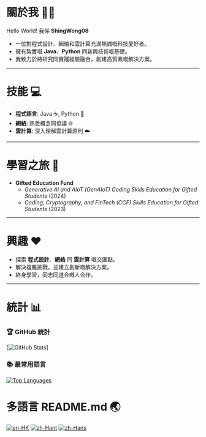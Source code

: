 # 關於我 🙋‍♂  
Hello World! 我係 **ShingWong08**  
- 一位對程式設計、網絡和雲計算充滿熱誠嘅科技愛好者。  
- 擁有紮實嘅 **Java**、**Python** 同新興技術嘅基礎。  
- 我致力於將研究同實踐經驗融合，創建高質素嘅解決方案。  

---

# 技能 💻  
- **程式語言**: Java ☕, Python 🐍  
- **網絡**: 熟悉概念同協議 🌐  
- **雲計算**: 深入理解雲計算原則 ☁️  

---

# 學習之旅 🚀  
- **Gifted Education Fund**  
  - *Generative AI and AIoT (GenAIoT) Coding Skills Education for Gifted Students* (2024)  
  - *Coding, Cryptography, and FinTech (CCF) Skills Education for Gifted Students* (2023)  

---

# 興趣 ❤️  
- 探索 **程式設計**、**網絡** 同 **雲計算** 嘅交匯點。  
- 解決複雜挑戰，並建立創新嘅解決方案。  
- 終身學習，同志同道合嘅人合作。  

---

# 統計 📊  
### 🏆 GitHub 統計  
[![GitHub Stats](https://github-readme-stats.vercel.app/api?username=ShingWong08&show=reviews,discussions_started,discussions_answered,prs_merged,prs_merged_percentage)]
### 📚 最常用語言  
[![Top Languages](https://github-readme-stats.vercel.app/api/top-langs/?username=ShingWong08&layout=compact&theme=tokyonight)](https://github.com/ShingWong08)  

# 多語言 README.md 🌏  
[![en-HK](https://img.shields.io/badge/lang-zh--Hant--HK-red.svg)](https://github.com/ShingWong08/ShingWong08/blob/main/README.md) [![zh-Hant](https://img.shields.io/badge/lang-zh--Hant-blue.svg)](https://github.com/ShingWong08/ShingWong08/blob/main/README-zh-Hant.md) [![zh-Hans](https://img.shields.io/badge/lang-zh--Hans-green.svg)](https://github.com/ShingWong08/ShingWong08/blob/main/README-zh-Hans.md)
